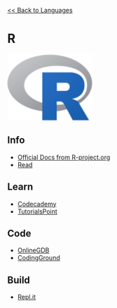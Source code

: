 <a href=".">&lt;&lt; Back to Languages</a>

# R

<img src="logos/R.png" height="150"/>

## Info
- [Official Docs from R-project.org](https://cran.r-project.org/manuals.htmlz)
- [Read](https://en.wikipedia.org/wiki/R_(programming_language))

## Learn
- [Codecademy](https://www.codecademy.com/learn/learn-r)
- [TutorialsPoint](https://www.tutorialspoint.com/r/index.htm)

## Code
- [OnlineGDB](https://www.onlinegdb.com/online_r_interpreter)
- [CodingGround](https://www.tutorialspoint.com/execute_r_online.php)

## Build
- [Repl.it](https://repl.it/languages/rlang)